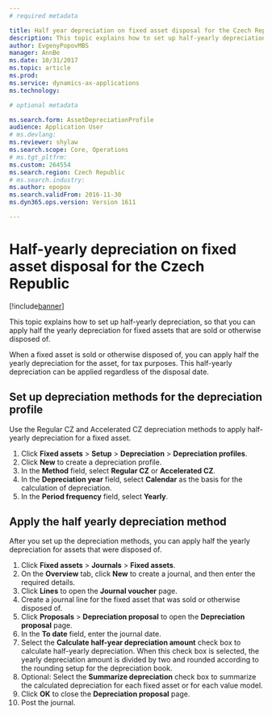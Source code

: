 ```yaml
---
# required metadata

title: Half year depreciation on fixed asset disposal for the Czech Republic
description: This topic explains how to set up half-yearly depreciation, so that you can apply half the yearly depreciation for fixed assets that are sold or otherwise disposed of.
author: EvgenyPopovMBS
manager: AnnBe
ms.date: 10/31/2017
ms.topic: article
ms.prod: 
ms.service: dynamics-ax-applications
ms.technology: 

# optional metadata

ms.search.form: AssetDepreciationProfile
audience: Application User
# ms.devlang: 
ms.reviewer: shylaw
ms.search.scope: Core, Operations
# ms.tgt_pltfrm: 
ms.custom: 264554
ms.search.region: Czech Republic
# ms.search.industry: 
ms.author: epopov
ms.search.validFrom: 2016-11-30
ms.dyn365.ops.version: Version 1611

---
```


# Half-yearly depreciation on fixed asset disposal for the Czech Republic

[!include[banner](../includes/banner.md)]


This topic explains how to set up half-yearly depreciation, so that you can apply half the yearly depreciation for fixed assets that are sold or otherwise disposed of.

When a fixed asset is sold or otherwise disposed of, you can apply half the yearly depreciation for the asset, for tax purposes. This half-yearly depreciation can be applied regardless of the disposal date.

## Set up depreciation methods for the depreciation profile
Use the Regular CZ and Accelerated CZ depreciation methods to apply half-yearly depreciation for a fixed asset.

1.  Click **Fixed assets** &gt; **Setup** &gt; **Depreciation** &gt; **Depreciation profiles**.
2.  Click **New** to create a depreciation profile.
3.  In the **Method** field, select **Regular CZ** or **Accelerated CZ**.
4.  In the **Depreciation year** field, select **Calendar** as the basis for the calculation of depreciation.
5.  In the **Period frequency** field, select **Yearly**.

## Apply the half yearly depreciation method
After you set up the depreciation methods, you can apply half the yearly depreciation for assets that were disposed of.

1.  Click **Fixed assets** &gt; **Journals** &gt; **Fixed assets**.
2.  On the **Overview** tab, click **New** to create a journal, and then enter the required details.
3.  Click **Lines** to open the **Journal voucher** page.
4.  Create a journal line for the fixed asset that was sold or otherwise disposed of.
5.  Click **Proposals** &gt; **Depreciation proposal** to open the **Depreciation proposal** page.
6.  In the **To date** field, enter the journal date.
7.  Select the **Calculate half-year depreciation amount** check box to calculate half-yearly depreciation. When this check box is selected, the yearly depreciation amount is divided by two and rounded according to the rounding setup for the depreciation book.
8.  Optional: Select the **Summarize depreciation** check box to summarize the calculated depreciation for each fixed asset or for each value model.
9.  Click **OK** to close the **Depreciation proposal** page.
10. Post the journal.




